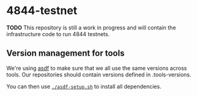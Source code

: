 # 4844-testnet

**TODO** This repository is still a work in progress and will contain the infrastructure code to run 4844 testnets.

## Version management for tools

We're using [asdf](https://github.com/asdf-vm/asdf) to make sure that we all use the same versions across tools. Our repositories should contain versions defined in .tools-versions.

You can then use [`./asdf-setup.sh`](./asdf-setup.sh) to install all dependencies.

